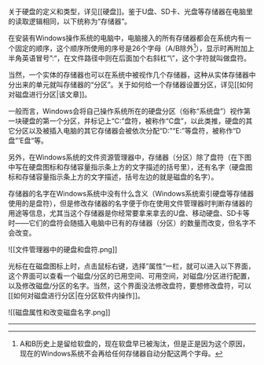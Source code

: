 关于硬盘的定义和类型，详见[[硬盘]]。鉴于U盘、SD卡、光盘等存储器在电脑里的读取逻辑相同，以下统称为“存储器”。

在安装有Windows操作系统的电脑中，电脑接入的所有存储器都会在系统内有一个固定的顺序，这个顺序所使用的序号是26个字母（A/B除外[^软盘]），显示时再附加上半角英语冒号”:“，在文件路径中则在后面加个右斜杠“\\”，这个字符就叫做盘符。

当然，一个实体的存储器也可以在系统中被视作几个存储器，这种从实体存储器中分出来的单元就叫存储器的“分区”。关于如何给一个存储器设置分区，详见[[如何对磁盘进行分区|该文章]]。

一般而言，Windows会将自己操作系统所在的硬盘分区（俗称“系统盘”）视作第一块硬盘的第一个分区，并标记上“C:”盘符，被称作“C盘”，以此类推，硬盘的其它分区以及被插入电脑的其它存储器会被依次分配“D:”“E:”等盘符，被称作“D盘”’E盘“等。

另外，在Windows系统的文件资源管理器中，存储器（分区）除了盘符（在下图中写在硬盘图标和存储容量指示条上方的文字描述的括号里），还有名字（硬盘图标和存储容量指示条上方的文字描述，括号左边的就是磁盘的名字）。

存储器的名字在Windows系统中没有什么含义（Windows系统索引硬盘等存储器使用的是盘符），但是修改存储器的名字便于你在使用文件管理器时判断存储器的用途等信息，尤其当这个存储器是你经常要拿来拿去的U盘、移动硬盘、SD卡等时——它们的盘符会随插入电脑中已有的存储器（分区）的数量而改变，但名字不会改变。

![[文件管理器中的硬盘和盘符.png]]

光标在在磁盘图标上时，点击鼠标右键，选择”属性“一栏，就可以进入以下界面，这个界面可以查看一个磁盘/分区的已用空间、可用空间，对磁盘/分区进行配置，以及修改磁盘/分区的名字。当然，这个界面没法修改盘符，要想修改盘符，可以[[如何对磁盘进行分区|在分区软件内操作]]。

![[磁盘属性和改变磁盘名字.png]]

----
[^软盘]: A和B历史上是留给软盘的，现在软盘早已被淘汰，但是正是因为这个原因，现在的Windows系统不会再给任何存储器自动分配这两个字母。